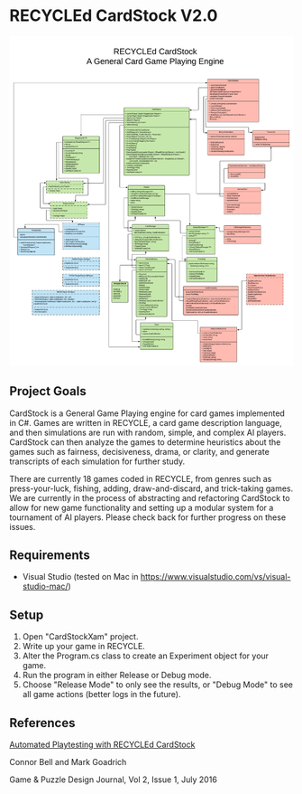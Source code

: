 ﻿# RECYCLEd CardStock V2.0

![UML Diagram](CardStock.png)

## Project Goals

CardStock is a General Game Playing engine for card games implemented 
in C#. Games are written in RECYCLE, a card game description language, and
then simulations are run with random, simple, and complex AI players. CardStock can then
analyze the games to determine heuristics about the games
such as fairness, decisiveness, drama, or clarity, and generate transcripts of
each simulation for further study.

There are currently 18 games coded in RECYCLE, from genres such as 
press-your-luck, fishing, adding, draw-and-discard, and trick-taking
games. We are currently in the process of abstracting and refactoring CardStock to allow
for new game functionality and setting up a modular system for a
tournament of AI players. Please check back for further progress on these issues.

## Requirements

* Visual Studio (tested on Mac in https://www.visualstudio.com/vs/visual-studio-mac/)

## Setup

1. Open "CardStockXam" project.
2. Write up your game in RECYCLE.
3. Alter the Program.cs class to create an Experiment object for your game.
4. Run the program in either Release or Debug mode.
5. Choose "Release Mode" to only see the results, or "Debug Mode" to see all game actions (better logs in the future).

## References

[Automated Playtesting with RECYCLEd CardStock](http://mark.goadrich.com/articles/issue-2-1-09-recycled.pdf)

Connor Bell and Mark Goadrich

Game & Puzzle Design Journal, Vol 2, Issue 1, July 2016
